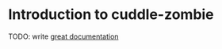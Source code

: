 # Introduction to cuddle-zombie

TODO: write [great documentation](http://jacobian.org/writing/what-to-write/)
